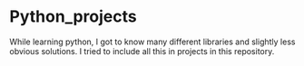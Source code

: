 # Python_projects

While learning python, I got to know many different libraries and slightly less obvious solutions. I tried to include all this in projects in this repository.
